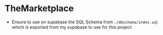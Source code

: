 # TheMarketplace

- Ensure to use on supabase the SQL Schema from `./dbschema/index.sql` which is exported from my supabase to use for this project
